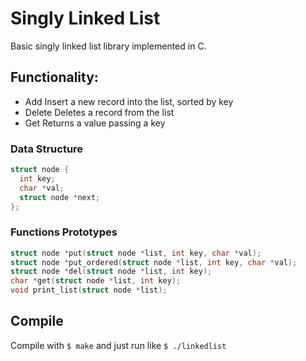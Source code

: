 # Singly Linked List

Basic singly linked list library implemented in C.

## Functionality:

  * Add
      Insert a new record into the list, sorted by key
  * Delete
      Deletes a record from the list
  * Get
      Returns a value passing a key

### Data Structure

``` c
struct node {
  int key;
  char *val;
  struct node *next;
};
```

### Functions Prototypes

``` c
struct node *put(struct node *list, int key, char *val);
struct node *put_ordered(struct node *list, int key, char *val);
struct node *del(struct node *list, int key);
char *get(struct node *list, int key);
void print_list(struct node *list);
```

## Compile
Compile with `$ make` and just run like `$ ./linkedlist`